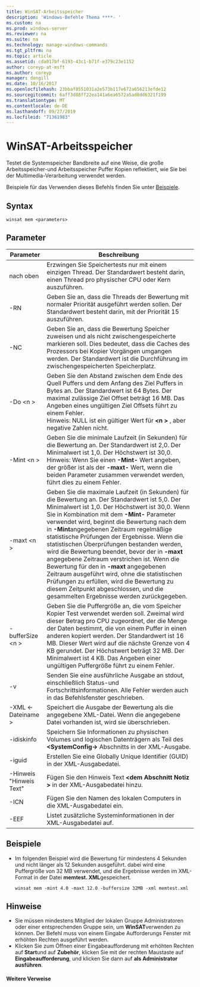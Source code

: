 ```yaml
---
title: WinSAT-Arbeitsspeicher
description: 'Windows-Befehle Thema ****- '
ms.custom: na
ms.prod: windows-server
ms.reviewer: na
ms.suite: na
ms.technology: manage-windows-commands
ms.tgt_pltfrm: na
ms.topic: article
ms.assetid: cda017bf-6193-43c1-b71f-e379c23e1152
author: coreyp-at-msft
ms.author: coreyp
manager: dongill
ms.date: 10/16/2017
ms.openlocfilehash: 23bbaf8551031a2e573b117e672a656213efde12
ms.sourcegitcommit: 6aff3d88ff22ea141a6ea6572a5ad8dd6321f199
ms.translationtype: MT
ms.contentlocale: de-DE
ms.lasthandoff: 09/27/2019
ms.locfileid: "71361983"
---
```

# <a name="winsat-mem"></a>WinSAT-Arbeitsspeicher



Testet die Systemspeicher Bandbreite auf eine Weise, die große Arbeitsspeicher-und Arbeitsspeicher Puffer Kopien reflektiert, wie Sie bei der Multimedia-Verarbeitung verwendet werden.

Beispiele für das Verwenden dieses Befehls finden Sie unter [Beispiele](#BKMK_examples).

## <a name="syntax"></a>Syntax

```
winsat mem <parameters>
```

## <a name="parameters"></a>Parameter

|Parameter|Beschreibung|
|---------|-----------|
|nach oben|Erzwingen Sie Speichertests nur mit einem einzigen Thread. Der Standardwert besteht darin, einen Thread pro physischer CPU oder Kern auszuführen.|
|-RN|Geben Sie an, dass die Threads der Bewertung mit normaler Priorität ausgeführt werden sollen. Der Standardwert besteht darin, mit der Priorität 15 auszuführen.|
|-NC|Geben Sie an, dass die Bewertung Speicher zuweisen und als nicht zwischengespeicherte markieren soll. Dies bedeutet, dass die Caches des Prozessors bei Kopier Vorgängen umgangen werden. Der Standardwert ist die Durchführung im zwischengespeicherten Speicherplatz.|
|-Do \<n >|Geben Sie den Abstand zwischen dem Ende des Quell Puffers und dem Anfang des Ziel Puffers in Bytes an. Der Standardwert ist 64 Bytes. Der maximal zulässige Ziel Offset beträgt 16 MB. Das Angeben eines ungültigen Ziel Offsets führt zu einem Fehler.</br>Hinweis: NULL ist ein gültiger Wert für  **\<n >** , aber negative Zahlen nicht.|
|-Mint \<n >|Geben Sie die minimale Laufzeit (in Sekunden) für die Bewertung an. Der Standardwert ist 2,0. Der Minimalwert ist 1,0. Der Höchstwert ist 30,0.</br>Hinweis: Wenn Sie einen **-Mint-** Wert angeben, der größer ist als der **-maxt-** Wert, wenn die beiden Parameter zusammen verwendet werden, führt dies zu einem Fehler.|
|-maxt \<n >|Geben Sie die maximale Laufzeit (in Sekunden) für die Bewertung an. Der Standardwert ist 5,0. Der Minimalwert ist 1,0. Der Höchstwert ist 30,0. Wenn Sie in Kombination mit dem **-Mint-** Parameter verwendet wird, beginnt die Bewertung nach dem in **-Mint**angegebenen Zeitraum regelmäßige statistische Prüfungen der Ergebnisse. Wenn die statistischen Überprüfungen bestanden werden, wird die Bewertung beendet, bevor der in **-maxt** angegebene Zeitraum verstrichen ist. Wenn die Bewertung für den in **-maxt** angegebenen Zeitraum ausgeführt wird, ohne die statistischen Prüfungen zu erfüllen, wird die Bewertung zu diesem Zeitpunkt abgeschlossen, und die gesammelten Ergebnisse werden zurückgegeben.|
|-bufferSize \<n >|Geben Sie die Puffergröße an, die vom Speicher Kopier Test verwendet werden soll. Zweimal wird dieser Betrag pro CPU zugeordnet, der die Menge der Daten bestimmt, die von einem Puffer in einen anderen kopiert werden. Der Standardwert ist 16 MB. Dieser Wert wird auf die nächste Grenze von 4 KB gerundet. Der Höchstwert beträgt 32 MB. Der Minimalwert ist 4 KB. Das Angeben einer ungültigen Puffergröße führt zu einem Fehler.|
|-v|Senden Sie eine ausführliche Ausgabe an stdout, einschließlich Status-und Fortschrittsinformationen. Alle Fehler werden auch in das Befehlsfenster geschrieben.|
|-XML \<-Dateiname >|Speichert die Ausgabe der Bewertung als die angegebene XML-Datei. Wenn die angegebene Datei vorhanden ist, wird sie überschrieben.|
|-idiskinfo|Speichern Sie Informationen zu physischen Volumes und logischen Datenträgern als Teil des  **\<SystemConfig->** Abschnitts in der XML-Ausgabe.|
|-iguid|Erstellen Sie eine Globally Unique Identifier (GUID) in der XML-Ausgabedatei.|
|-Hinweis "Hinweis Text"|Fügen Sie den Hinweis Text  **\<dem Abschnitt Notiz >** in der XML-Ausgabedatei hinzu.|
|-ICN|Fügen Sie den Namen des lokalen Computers in die XML-Ausgabedatei ein.|
|-EEF|Listet zusätzliche Systeminformationen in der XML-Ausgabedatei auf.|

## <a name="BKMK_examples"></a>Beispiele

- Im folgenden Beispiel wird die Bewertung für mindestens 4 Sekunden und nicht länger als 12 Sekunden ausgeführt. dabei wird eine Puffergröße von 32 MB verwendet, und die Ergebnisse werden im XML-Format in der Datei **memtest. XML**gespeichert.  
  ```
  winsat mem -mint 4.0 -maxt 12.0 -buffersize 32MB -xml memtest.xml
  ```

## <a name="remarks"></a>Hinweise

-   Sie müssen mindestens Mitglied der lokalen Gruppe Administratoren oder einer entsprechenden Gruppe sein, um **WinSAT**verwenden zu können. Der Befehl muss von einem Eingabe Aufforderungs Fenster mit erhöhten Rechten ausgeführt werden.
-   Klicken Sie zum Öffnen einer Eingabeaufforderung mit erhöhten Rechten auf **Start**und auf **Zubehör**, klicken Sie mit der rechten Maustaste auf **Eingabeaufforderung**, und klicken Sie dann auf **als Administrator ausführen**.

#### <a name="additional-references"></a>Weitere Verweise

